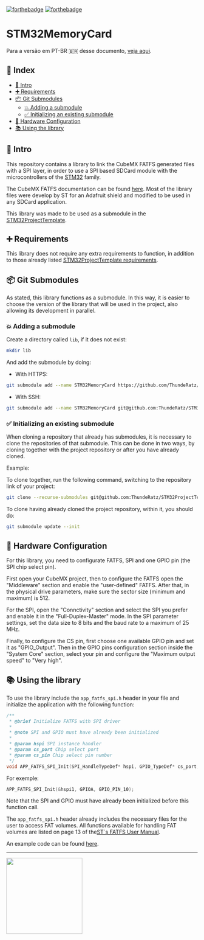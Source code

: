 [![forthebadge](https://forthebadge.com/images/badges/open-source.svg)](https://forthebadge.com)
[![forthebadge](https://forthebadge.com/images/badges/for-you.svg)](https://forthebadge.com)

# STM32MemoryCard

Para a versão em PT-BR 🇧🇷 desse documento, [veja aqui](./README.pt-br.md).

## 📜 Index

- [🎉 Intro](#-intro)
- [➕ Requirements](#-requirements)
- [📦 Git Submodules](#-git-submodules)
  - [💥 Adding a submodule](#-adding-a-submodule)
  - [✅ Initializing an existing submodule](#-initializing-a-existing-submodule)
- [🔌 Hardware Configuration](#-hardware-configuration)
- [📚 Using the library](#-using-the-library)

## 🎉 Intro

This repository contains a library to link the CubeMX FATFS generated files with a SPI layer, in order to use a SPI based SDCard module with the microcontrollers of the [STM32](https://www.st.com/en/microcontrollers-microprocessors/stm32-32-bit-arm-cortex-mcus.html) family.

The CubeMX FATFS documentation can be found [here](docs/dm00105259-developing-applications-on-stm32cube-with-fatfs-stmicroelectronics.pdf). Most of the library files were develop by ST for an Adafruit shield and modified to be used in any SDCard application.

This library was made to be used as a submodule in the [STM32ProjectTemplate](https://github.com/ThundeRatz/STM32ProjectTemplate).

## ➕ Requirements

This library does not require any extra requirements to function, in addition to those already listed [STM32ProjectTemplate requirements](https://github.com/ThundeRatz/STM32ProjectTemplate#requisitos).

## 📦 Git Submodules

As stated, this library functions as a submodule. In this way, it is easier to choose the version of the library that will be used in the project, also allowing its development in parallel.

### 💥 Adding a submodule

Create a directory called `lib`, if it does not exist:

```bash
mkdir lib
```

And add the submodule by doing:

* With HTTPS:
```bash
git submodule add --name STM32MemoryCard https://github.com/ThundeRatz/STM32MemoryCard.git lib/STM32MemoryCard
```

* With SSH:
```bash
git submodule add --name STM32MemoryCard git@github.com:ThundeRatz/STM32MemoryCard.git lib/STM32MemoryCard
```

### ✅ Initializing an existing submodule

When cloning a repository that already has submodules, it is necessary to clone the repositories of that submodule. This can be done in two ways, by cloning together with the project repository or after you have already cloned.

Example:

To clone together, run the following command, switching to the repository link of your project:

```bash
git clone --recurse-submodules git@github.com:ThundeRatz/STM32ProjectTemplate.git
```

To clone having already cloned the project repository, within it, you should do:

```bash
git submodule update --init
```

## 🔌 Hardware Configuration

For this library, you need to configurate FATFS, SPI and one GPIO pin (the SPI chip select pin).

First open your CubeMX project, then to configure the FATFS open the "Middleware" section and enable the "user-defined" FATFS. After that, in the physical drive parameters, make sure the sector size (minimum and maximum) is 512.

For the SPI, open the "Connctivity" section and select the SPI you prefer and enable it in the "Full-Duplex-Master" mode. In the SPI parameter settings, set the data size to 8 bits and the baud rate to a maximum of 25 MHz.

Finally, to configure the CS pin, first choose one available GPIO pin and set it as "GPIO_Output". Then in the GPIO pins configuration section inside the "System Core" section, select your pin and configure the "Maximum output speed" to "Very high".

## 📚 Using the library

To use the library include the `app_fatfs_spi.h` header in your file and initialize the application with the following function:

```C
/**
 * @brief Initialize FATFS with SPI driver
 *
 * @note SPI and GPIO must have already been initialized
 *
 * @param hspi SPI instance handler
 * @param cs_port Chip select port
 * @param cs_pin Chip select pin number
 */
void APP_FATFS_SPI_Init(SPI_HandleTypeDef* hspi, GPIO_TypeDef* cs_port, uint16_t cs_pin);
```

For exemple:

```C
APP_FATFS_SPI_Init(&hspi1, GPIOA, GPIO_PIN_10);
```

Note that the SPI and GPIO must have already been initialized before this function call.

The `app_fatfs_spi.h` header already includes the necessary files for the user to access FAT volumes. All functions available for handling FAT volumes are listed on page 13 of the[ST`s FATFS User Manual](docs/dm00105259-developing-applications-on-stm32cube-with-fatfs-stmicroelectronics.pdf).

An example code can be found [here](https://github.com/LucasHaug/SDCardTest).

---------------------

<img src="https://static.thunderatz.org/teamassets/logo-simples.png" width="200px" />
